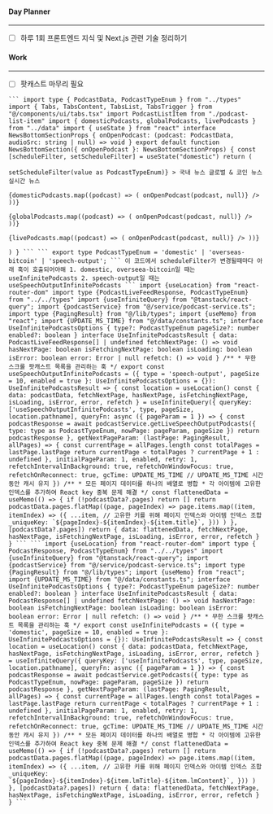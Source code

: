 
#### Day Planner
---
- [ ] 하루 1회 프론트엔드 지식 및 Next.js 관련 기술 정리하기


#### Work
---
- [ ] 팟캐스트 마무리 필요

```plaintext
``` import type { PodcastData, PodcastTypeEnum } from "../types" import { Tabs, TabsContent, TabsList, TabsTrigger } from "@/components/ui/tabs.tsx" import PodcastListItem from "./podcast-list-item" import { domesticPodcasts, globalPodcasts, livePodcasts } from "../data" import { useState } from "react" interface NewsBottomSectionProps { onOpenPodcast: (podcast: PodcastData, audioSrc: string | null) => void } export default function NewsBottomSection({ onOpenPodcast }: NewsBottomSectionProps) { const [scheduleFilter, setScheduleFilter] = useState("domestic") return (

setScheduleFilter(value as PodcastTypeEnum)} > 국내 뉴스 글로벌 & 코인 뉴스 실시간 뉴스

{domesticPodcasts.map((podcast) => ( onOpenPodcast(podcast, null)} /> ))}

{globalPodcasts.map((podcast) => ( onOpenPodcast(podcast, null)} /> ))}

{livePodcasts.map((podcast) => ( onOpenPodcast(podcast, null)} /> ))}

) } ``` ``` export type PodcastTypeEnum = 'domestic' | 'overseas-bitcoin' | 'speech-output'; ``` 이 코드에서 scheduleFilter가 변경될때마다 아래 훅이 호출되어야해 1. domestic, overseea-bitcoin일 때는 useInfinitePodcasts 2. speech-output일 때는 useSpeechOutputInfinitePodcasts ``` import {useLocation} from "react-router-dom" import type {PodcastLiveFeedResponse, PodcastTypeEnum} from "../../types" import {useInfiniteQuery} from "@tanstack/react-query"; import {podcastService} from "@/service/podcast-service.ts"; import type {PagingResult} from "@/lib/types"; import {useMemo} from "react"; import {UPDATE_MS_TIME} from "@/data/constants.ts"; interface UseInfinitePodcastsOptions { type?: PodcastTypeEnum pageSize?: number enabled?: boolean } interface UseInfinitePodcastsResult { data: PodcastLiveFeedResponse[] | undefined fetchNextPage: () => void hasNextPage: boolean isFetchingNextPage: boolean isLoading: boolean isError: boolean error: Error | null refetch: () => void } /** * 무한 스크롤 팟캐스트 목록을 관리하는 훅 */ export const useSpeechOutputInfinitePodcasts = ({ type = 'speech-output', pageSize = 10, enabled = true }: UseInfinitePodcastsOptions = {}): UseInfinitePodcastsResult => { const location = useLocation() const { data: podcastData, fetchNextPage, hasNextPage, isFetchingNextPage, isLoading, isError, error, refetch } = useInfiniteQuery({ queryKey: ['useSpeechOutputInfinitePodcasts', type, pageSize, location.pathname], queryFn: async ({ pageParam = 1 }) => { const podcastResponse = await podcastService.getLiveSpeechOutputPodcasts({ type: type as PodcastTypeEnum, nowPage: pageParam, pageSize }) return podcastResponse }, getNextPageParam: (lastPage: PagingResult, allPages) => { const currentPage = allPages.length const totalPages = lastPage.lastPage return currentPage < totalPages ? currentPage + 1 : undefined }, initialPageParam: 1, enabled, retry: 1, refetchIntervalInBackground: true, refetchOnWindowFocus: true, refetchOnReconnect: true, gcTime: UPDATE_MS_TIME // UPDATE_MS_TIME 시간동안 캐시 유지 }) /** * 모든 페이지 데이터를 하나의 배열로 병합 * 각 아이템에 고유한 인덱스를 추가하여 React key 중복 문제 해결 */ const flattenedData = useMemo(() => { if (!podcastData?.pages) return [] return podcastData.pages.flatMap((page, pageIndex) => page.items.map((item, itemIndex) => ({ ...item, // 고유한 키를 위해 페이지 인덱스와 아이템 인덱스 조합 _uniqueKey: `${pageIndex}-${itemIndex}-${item.title}`, })) ) }, [podcastData?.pages]) return { data: flattenedData, fetchNextPage, hasNextPage, isFetchingNextPage, isLoading, isError, error, refetch } } ``` ``` import {useLocation} from "react-router-dom" import type { PodcastResponse, PodcastTypeEnum} from "../../types" import {useInfiniteQuery} from "@tanstack/react-query"; import {podcastService} from "@/service/podcast-service.ts"; import type {PagingResult} from "@/lib/types"; import {useMemo} from "react"; import {UPDATE_MS_TIME} from "@/data/constants.ts"; interface UseInfinitePodcastsOptions { type?: PodcastTypeEnum pageSize?: number enabled?: boolean } interface UseInfinitePodcastsResult { data: PodcastResponse[] | undefined fetchNextPage: () => void hasNextPage: boolean isFetchingNextPage: boolean isLoading: boolean isError: boolean error: Error | null refetch: () => void } /** * 무한 스크롤 팟캐스트 목록을 관리하는 훅 */ export const useInfinitePodcasts = ({ type = 'domestic', pageSize = 10, enabled = true }: UseInfinitePodcastsOptions = {}): UseInfinitePodcastsResult => { const location = useLocation() const { data: podcastData, fetchNextPage, hasNextPage, isFetchingNextPage, isLoading, isError, error, refetch } = useInfiniteQuery({ queryKey: ['useInfinitePodcasts', type, pageSize, location.pathname], queryFn: async ({ pageParam = 1 }) => { const podcastResponse = await podcastService.getPodcasts({ type: type as PodcastTypeEnum, nowPage: pageParam, pageSize }) return podcastResponse }, getNextPageParam: (lastPage: PagingResult, allPages) => { const currentPage = allPages.length const totalPages = lastPage.lastPage return currentPage < totalPages ? currentPage + 1 : undefined }, initialPageParam: 1, enabled, retry: 1, refetchIntervalInBackground: true, refetchOnWindowFocus: true, refetchOnReconnect: true, gcTime: UPDATE_MS_TIME // UPDATE_MS_TIME 시간동안 캐시 유지 }) /** * 모든 페이지 데이터를 하나의 배열로 병합 * 각 아이템에 고유한 인덱스를 추가하여 React key 중복 문제 해결 */ const flattenedData = useMemo(() => { if (!podcastData?.pages) return [] return podcastData.pages.flatMap((page, pageIndex) => page.items.map((item, itemIndex) => ({ ...item, // 고유한 키를 위해 페이지 인덱스와 아이템 인덱스 조합 _uniqueKey: `${pageIndex}-${itemIndex}-${item.lmTitle}-${item.lmContent}`, })) ) }, [podcastData?.pages]) return { data: flattenedData, fetchNextPage, hasNextPage, isFetchingNextPage, isLoading, isError, error, refetch } } ```

```
